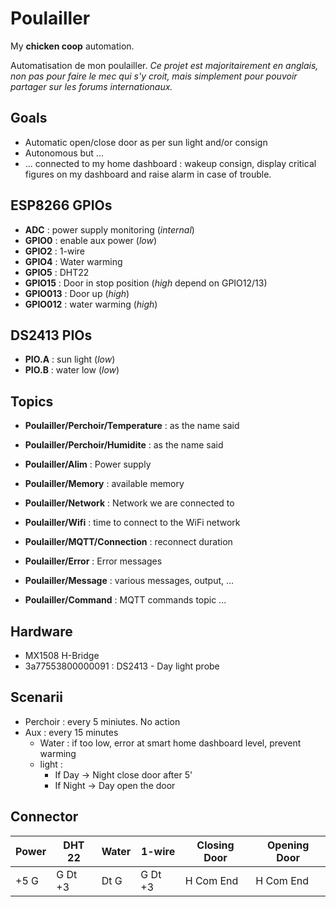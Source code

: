 # Poulailler

My **chicken coop** automation.

Automatisation de mon poulailler.
*Ce projet est majoritairement en anglais, non pas pour faire le mec qui s'y croit, mais simplement pour pouvoir partager sur les forums internationaux.*

## Goals

* Automatic open/close door as per sun light and/or consign
* Autonomous but ...
* ... connected to my home dashboard : wakeup consign, display critical figures on my dashboard and raise alarm in case of trouble.

## ESP8266 GPIOs

* **ADC** : power supply monitoring (*internal*)
* **GPIO0** : enable aux power (*low*)
* **GPIO2** : 1-wire
* **GPIO4** : Water warming
* **GPIO5** : DHT22
* **GPIO15** : Door in stop position (*high* depend on GPIO12/13)
* **GPIO013** : Door up (*high*)
* **GPIO012** : water warming (*high*)

## DS2413 PIOs

* **PIO.A** : sun light (*low*)
* **PIO.B** : water low (*low*)

## Topics

* **Poulailler/Perchoir/Temperature** : as the name said
* **Poulailler/Perchoir/Humidite** : as the name said

* **Poulailler/Alim** : Power supply
* **Poulailler/Memory** : available memory
* **Poulailler/Network** : Network we are connected to
* **Poulailler/Wifi** : time to connect to the WiFi network
* **Poulailler/MQTT/Connection** : reconnect duration

* **Poulailler/Error** : Error messages
* **Poulailler/Message** : various messages, output, ...
* **Poulailler/Command** : MQTT commands topic ...

## Hardware

* MX1508 H-Bridge
* 3a77553800000091 : DS2413 - Day light probe

## Scenarii

* Perchoir : every 5 miniutes. No action
* Aux : every 15 minutes
	* Water : if too low, error at smart home dashboard level, prevent warming
	* light : 
		* If Day -> Night close door after 5'
		* If Night -> Day open the door

## Connector

| Power | DHT  22 | Water |  1-wire | Closing Door | Opening Door |
| ----- | ------- | ----- | ------- | ------------ | ------------ |
| +5 G  | G Dt +3 | Dt G  | G Dt +3 | H  Com  End  |  H Com End   |
